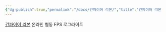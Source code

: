 ```yaml
---
{"dg-publish":true,"permalink":"/docs/건파이어 리본/","title":"건파이어 리본","tags":["game/co_op game/fps game/logue_lite"]}
---
```


[건파이어 리본](https://store.steampowered.com/app/1217060/Gunfire_Reborn/) 온라인 협동 FPS 로그라이트
